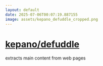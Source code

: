```yaml
---
layout: default
date: 2025-07-06T00:07:19.887155
image: assets/kepano_defuddle_cropped.png
---
```


# [kepano/defuddle](https://github.com/kepano/defuddle)

extracts main content from web pages

